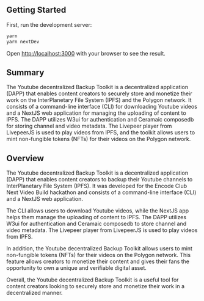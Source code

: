 ## Getting Started

First, run the development server:

```bash
yarn
yarn nextDev
```

Open [http://localhost:3000](http://localhost:3000) with your browser to see the result.

## Summary

The Youtube decentralized Backup Toolkit is a decentralized application (DAPP) that enables content creators to securely store and monetize their work on the InterPlanetary File System (IPFS) and the Polygon network. It consists of a command-line interface (CLI) for downloading Youtube videos and a NextJS web application for managing the uploading of content to IPFS. The DAPP utilizes W3ui for authentication and Ceramaic composedb for storing channel and video metadata. The Livepeer player from LivepeerJS is used to play videos from IPFS, and the toolkit allows users to mint non-fungible tokens (NFTs) for their videos on the Polygon network.

## Overview

The Youtube decentralized Backup Toolkit is a decentralized application (DAPP) that enables content creators to backup their Youtube channels to InterPlanetary File System (IPFS). It was developed for the Encode Club Next Video Build hackathon and consists of a command-line interface (CLI) and a NextJS web application.

The CLI allows users to download Youtube videos, while the NextJS app helps them manage the uploading of content to IPFS. The DAPP utilizes W3ui for authentication and Ceramaic composedb to store channel and video metadata. The Livepeer player from LivepeerJS is used to play videos from IPFS.

In addition, the Youtube decentralized Backup Toolkit allows users to mint non-fungible tokens (NFTs) for their videos on the Polygon network. This feature allows creators to monetize their content and gives their fans the opportunity to own a unique and verifiable digital asset.

Overall, the Youtube decentralized Backup Toolkit is a useful tool for content creators looking to securely store and monetize their work in a decentralized manner.






